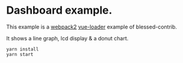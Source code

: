 # Dashboard example.
This example is a [webpack2](https://webpack.github.io/) [vue-loader](https://github.com/vuejs/vue-loader) example of blessed-contrib.

It shows a line graph, lcd display & a donut chart.

```
yarn install
yarn start
```
